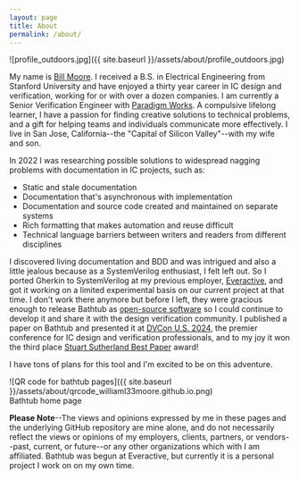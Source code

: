 ```yaml
---
layout: page
title: About
permalink: /about/
---
```

![profile_outdoors.jpg]({{ site.baseurl }}/assets/about/profile_outdoors.jpg)

My name is [Bill Moore](https://www.linkedin.com/in/william7moore/).
I received a B.S. in Electrical Engineering from Stanford University and have enjoyed a thirty year career in IC design and verification, working for or with over a dozen companies.
I am currently a Senior Verification Engineer with [Paradigm Works](http://paradigm-works.com).
A compulsive lifelong learner, I have a passion for finding creative solutions to technical problems, and a gift for helping teams and individuals communicate more effectively.
I live in San Jose, California--the "Capital of Silicon Valley"--with my wife and son.

In 2022 I was researching possible solutions to widespread nagging problems with documentation in IC projects, such as:
* Static and stale documentation
* Documentation that's asynchronous with implementation
* Documentation and source code created and maintained on separate systems
* Rich formatting that makes automation and reuse difficult
* Technical language barriers between writers and readers from different disciplines

I discovered living documentation and BDD and was intrigued and also a little jealous because as a SystemVerilog enthusiast, I felt left out.
So I ported Gherkin to SystemVerilog at my previous employer, [Everactive](https://everactive.com), and got it working on a limited experimental basis on our current project at that time.
I don't work there anymore but before I left, they were gracious enough to release Bathtub as [open-source software](https://github.com/everactive/bathtub) so I could continue to develop it and share it with the design verification community.
I published a paper on Bathtub and presented it at [DVCon U.S. 2024](https://dvcon.org), the premier conference for IC design and verification professionals, and to my joy it won the third place [Stuart Sutherland Best Paper](https://dvcon.org/press-release-march-20-2024) award!

I have tons of plans for this tool and I'm excited to be on this adventure.

![QR code for bathtub pages]({{ site.baseurl }}/assets/about/qrcode_williaml33moore.github.io.png) \
Bathtub home page

**Please Note**--The views and opinions expressed by me in these pages and the underlying GitHub repository are mine alone, and do not necessarily reflect the views or opinions of my employers, clients, partners, or vendors--past, current, or future--or any other organizations which with I am affiliated.
Bathtub was begun at Everactive, but currently it is a personal project I work on on my own time.

